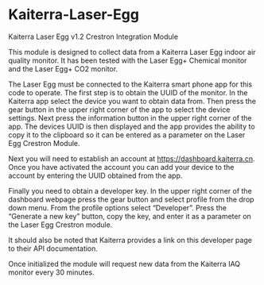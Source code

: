 # Kaiterra-Laser-Egg

Kaiterra Laser Egg v1.2 Crestron Integration Module

This module is designed to collect data from a Kaiterra Laser Egg indoor air quality monitor.  It has been tested with the Laser Egg+ Chemical monitor and the Laser Egg+ CO2 monitor.

The Laser Egg must be connected to the Kaiterra smart phone app for this code to operate.  The first step is to obtain the UUID of the monitor.  In the Kaiterra app select the device you want to obtain data from.  Then press the gear button in the upper right corner of the app to select the device settings.  Next press the information button in the upper right corner of the app.  The devices UUID is then displayed and the app provides the ability to copy it to the clipboard so it can be entered as a parameter on the Laser Egg Crestron Module.  

Next you will need to establish an account at https://dashboard.kaiterra.cn.  Once you have activated the account you can add your device to the account by entering the UUID obtained from the app.  

Finally you need to obtain a developer key.  In the upper right corner of the dashboard webpage press the gear button and select profile from the drop down menu.  From the profile options select “Developer”.   Press the “Generate a new key” button, copy the key, and enter it as a parameter on the Laser Egg Crestron module.

It should also be noted that Kaiterra provides a link on this developer page to their API documentation.

Once initialized the module will request new data from the Kaiterra IAQ monitor every 30 minutes.

